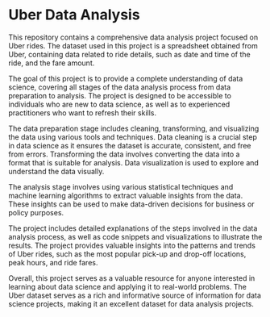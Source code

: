 # Uber Data Analysis

This repository contains a comprehensive data analysis project focused on Uber rides. The dataset used in this project is a spreadsheet obtained from Uber, containing data related to ride details, such as date and time of the ride, and the fare amount.

The goal of this project is to provide a complete understanding of data science, covering all stages of the data analysis process from data preparation to analysis. The project is designed to be accessible to individuals who are new to data science, as well as to experienced practitioners who want to refresh their skills.

The data preparation stage includes cleaning, transforming, and visualizing the data using various tools and techniques. Data cleaning is a crucial step in data science as it ensures the dataset is accurate, consistent, and free from errors. Transforming the data involves converting the data into a format that is suitable for analysis. Data visualization is used to explore and understand the data visually.

The analysis stage involves using various statistical techniques and machine learning algorithms to extract valuable insights from the data. These insights can be used to make data-driven decisions for business or policy purposes.

The project includes detailed explanations of the steps involved in the data analysis process, as well as code snippets and visualizations to illustrate the results. The project provides valuable insights into the patterns and trends of Uber rides, such as the most popular pick-up and drop-off locations, peak hours, and ride fares.

Overall, this project serves as a valuable resource for anyone interested in learning about data science and applying it to real-world problems. The Uber dataset serves as a rich and informative source of information for data science projects, making it an excellent dataset for data analysis projects.
